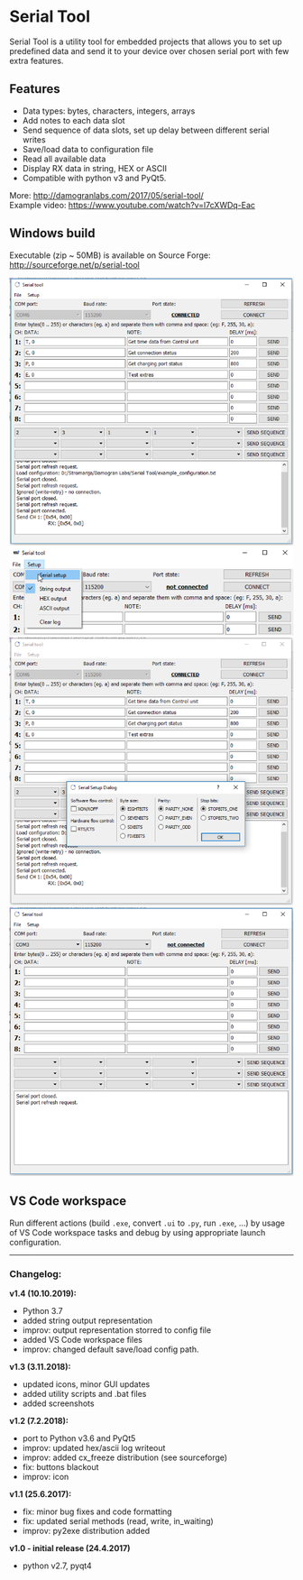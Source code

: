 # Serial Tool
Serial Tool is a utility tool for embedded projects that allows you to set up predefined data and send it to your device over chosen serial port with few extra features.

## Features
*  Data types: bytes, characters, integers, arrays
*  Add notes to each data slot
*  Send sequence of data slots, set up delay between different serial writes
*  Save/load data to configuration file
*  Read all available data
*  Display RX data in string, HEX or ASCII 
*  Compatible with python v3 and PyQt5.
  
More: http://damogranlabs.com/2017/05/serial-tool/  
Example video: https://www.youtube.com/watch?v=l7cXWDq-Eac

## Windows build
Executable (zip ~ 50MB) is available on Source Forge: http://sourceforge.net/p/serial-tool  

![Serial Tool 1](screenshots/1.PNG)
![Serial Tool 2](screenshots/2.PNG)
![Serial Tool 3](screenshots/3.PNG)
![Serial Tool 4](screenshots/blank.PNG)

## VS Code workspace
Run different actions (build `.exe`, convert `.ui` to `.py`, run `.exe`, ...) by usage of VS Code workspace tasks and debug by using appropriate launch configuration.


---
### Changelog:  
**v1.4 (10.10.2019):**
- Python 3.7
- added string output representation
- improv: output representation storred to config file
- added VS Code workspace files
- improv: changed default save/load config path.

**v1.3 (3.11.2018):**
- updated icons, minor GUI updates
- added utility scripts and .bat files
- added screenshots


**v1.2 (7.2.2018):**
- port to Python v3.6 and PyQt5
- improv: updated hex/ascii log writeout
- improv: added cx_freeze distribution (see sourceforge)
- fix: buttons blackout
- improv: icon

**v1.1 (25.6.2017):**
- fix: minor bug fixes and code formatting
- fix: updated serial methods (read, write, in_waiting)
- improv: py2exe distribution added

**v1.0 - initial release (24.4.2017)**
- python v2.7, pyqt4